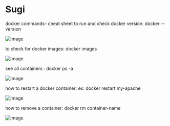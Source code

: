 # Sugi
docker commands- cheat sheet
to run and check docker version: docker --version

![image](https://user-images.githubusercontent.com/97328875/163902655-8c1e885e-9b8e-4644-b665-3e5ede4debd6.png)

to check for docker images: docker images

![image](https://user-images.githubusercontent.com/97328875/163902755-1b7487ff-4238-48be-a070-9ad615b6a8ca.png)

see all containers : docker ps -a

![image](https://user-images.githubusercontent.com/97328875/163903456-602d022a-c3c7-48ea-81c5-8d100dba7482.png)

how to restart a docker container: ex: docker restart my-apache

![image](https://user-images.githubusercontent.com/97328875/163905078-da16509c-ef53-45e1-970e-6e81f833a16f.png)

how to remove a container: docker rm container-name

![image](https://user-images.githubusercontent.com/97328875/163915750-f9b54be3-5070-4725-82ce-af7f38620031.png)




